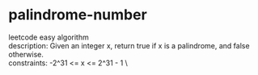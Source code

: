 # palindrome-number
leetcode easy algorithm \
description: Given an integer x, return true if x is a palindrome, and false otherwise. \
constraints: -2^31 <= x <= 2^31 - 1 \
